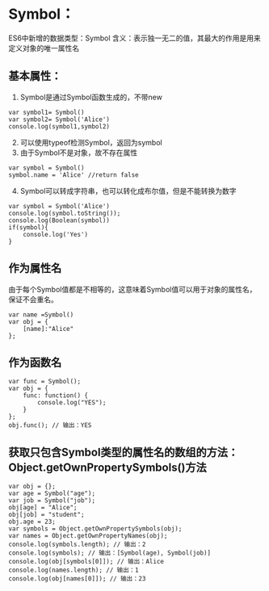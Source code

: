 # Symbol：
ES6中新增的数据类型：Symbol
含义：表示独一无二的值，其最大的作用是用来定义对象的唯一属性名

## 基本属性：
1. Symbol是通过Symbol函数生成的，不带new
   
```
var symbol1= Symbol()
var symbol2= Symbol('Alice')
console.log(symbol1,symbol2)
```
2. 可以使用typeof检测Symbol，返回为symbol
3. 由于Symbol不是对象，故不存在属性

```
var symbol = Symbol()
symbol.name = 'Alice' //return false
```
4. Symbol可以转成字符串，也可以转化成布尔值，但是不能转换为数字
    
```
var symbol = Symbol('Alice')
console.log(symbol.toString());
console.log(Boolean(symbol))
if(symbol){
    console.log('Yes')
}

```

## 作为属性名
由于每个Symbol值都是不相等的，这意味着Symbol值可以用于对象的属性名，保证不会重名。

```
var name =Symbol()
var obj = {
    [name]:"Alice"
};
```
## 作为函数名

```
var func = Symbol();
var obj = {
	func: function() {
		console.log("YES");
	}
};
obj.func(); // 输出：YES

```
## 获取只包含Symbol类型的属性名的数组的方法：Object.getOwnPropertySymbols()方法
    
```
var obj = {};
var age = Symbol("age");
var job = Symbol("job");
obj[age] = "Alice";
obj[job] = "student";
obj.age = 23;
var symbols = Object.getOwnPropertySymbols(obj);
var names = Object.getOwnPropertyNames(obj);
console.log(symbols.length); // 输出：2
console.log(symbols); // 输出：[Symbol(age), Symbol(job)]
console.log(obj[symbols[0]]); // 输出：Alice
console.log(names.length); // 输出：1
console.log(obj[names[0]]); // 输出：23

```





